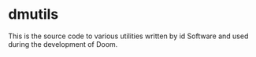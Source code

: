# dmutils
This is the source code to various utilities written by id Software and used during the development of Doom.
